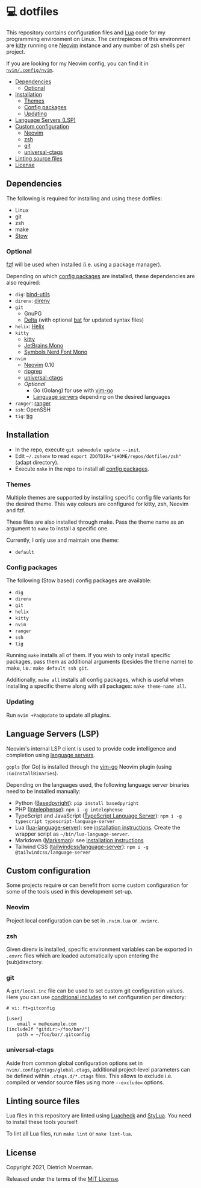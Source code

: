 # 💻 dotfiles

This repository contains configuration files and [Lua](https://neovim.io/doc/user/lua.html) code for my programming environment on Linux.
The centrepieces of this environment are [kitty](https://sw.kovidgoyal.net/kitty/) running one [Neovim](https://neovim.io/) instance and any number of zsh shells per project.

If you are looking for my Neovim config, you can find it in [`nvim/.config/nvim`](nvim/.config/nvim).

<!-- START doctoc generated TOC please keep comment here to allow auto update -->
<!-- DON'T EDIT THIS SECTION, INSTEAD RE-RUN doctoc TO UPDATE -->

- [Dependencies](#dependencies)
  - [Optional](#optional)
- [Installation](#installation)
  - [Themes](#themes)
  - [Config packages](#config-packages)
  - [Updating](#updating)
- [Language Servers (LSP)](#language-servers-lsp)
- [Custom configuration](#custom-configuration)
  - [Neovim](#neovim)
  - [zsh](#zsh)
  - [git](#git)
  - [universal-ctags](#universal-ctags)
- [Linting source files](#linting-source-files)
- [License](#license)

<!-- END doctoc generated TOC please keep comment here to allow auto update -->

## Dependencies

The following is required for installing and using these dotfiles:

 * Linux
 * git
 * zsh
 * make
 * [Stow](http://www.gnu.org/software/stow/)

### Optional

[fzf](https://github.com/junegunn/fzf) will be used when installed (i.e. using a package manager).

Depending on which [config packages](#config-packages) are installed, these dependencies are also required:

 * `dig`: [bind-utils](https://github.com/tigeli/bind-utils)
 * `direnv`: [direnv](https://direnv.net/)
 * `git`
     * GnuPG
     * [Delta](https://github.com/dandavison/delta) (with optional [bat](https://github.com/sharkdp/bat) for updated syntax files)
 * `helix`: [Helix](https://helix-editor.com/)
 * `kitty`
     * [kitty](https://sw.kovidgoyal.net/kitty/)
     * [JetBrains Mono](https://github.com/JetBrains/JetBrainsMono)
     * [Symbols Nerd Font Mono](https://github.com/ryanoasis/nerd-fonts/releases)
 * `nvim`
     * [Neovim](https://neovim.io/) 0.10
     * [ripgrep](https://github.com/BurntSushi/ripgrep)
     * [universal-ctags](http://ctags.io/)
     * _Optional_
         * Go (Golang) for use with [vim-go](https://github.com/fatih/vim-go)
         * [Language servers](#language-servers-lsp) depending on the desired languages
 * `ranger`: [ranger](https://github.com/ranger/ranger)
 * `ssh`: OpenSSH
 * `tig`: [tig](https://jonas.github.io/tig/)

## Installation

 * In the repo, execute `git submodule update --init`.
 * Edit `~/.zshenv` to read `export ZDOTDIR="$HOME/repos/dotfiles/zsh"` (adapt directory).
 * Execute `make` in the repo to install all [config packages](#config-packages).

### Themes

Multiple themes are supported by installing specific config file variants for the desired theme. This way colours are configured for kitty, zsh, Neovim and fzf.

These files are also installed through make. Pass the theme name as an argument to `make` to install a specific one.

Currently, I only use and maintain one theme:

* `default`

### Config packages

The following (Stow based) config packages are available:

* `dig`
* `direnv`
* `git`
* `helix`
* `kitty`
* `nvim`
* `ranger`
* `ssh`
* `tig`

Running `make` installs all of them.
If you wish to only install specific packages, pass them as additional arguments (besides the theme name) to make, i.e.: `make default ssh git`.

Additionally, `make all` installs all config packages, which is useful when installing a specific theme along with all packages: `make theme-name all`.

### Updating

Run `nvim +PaqUpdate` to update all plugins.

## Language Servers (LSP)

Neovim's internal LSP client is used to provide code intelligence and completion using [language servers](https://langserver.org/).

`gopls` (for Go) is installed through the [vim-go](https://github.com/fatih/vim-go) Neovim plugin (using `:GoInstallBinaries`).

Depending on the languages used, the following language server binaries need to be installed manually:

* Python ([Basedpyright](https://docs.basedpyright.com/)): `pip install basedpyright`
* PHP ([Intelephense](https://intelephense.com/)): `npm i -g intelephense`
* TypeScript and JavaScript ([TypeScript Language Server](https://github.com/typescript-language-server/typescript-language-server)): `npm i -g typescript typescript-language-server`
* Lua ([lua-language-server](https://github.com/luals/lua-language-server)): see [installation instructions](https://github.com/luals/lua-language-server/wiki/Getting-Started#command-line). Create the wrapper script as `~/bin/lua-language-server`.
* Markdown ([Marksman](https://github.com/artempyanykh/marksman)): see [installation instructions](https://github.com/artempyanykh/marksman/blob/main/docs/install.md)
* Tailwind CSS ([tailwindcss/language-server](https://github.com/tailwindlabs/tailwindcss-intellisense)): `npm i -g @tailwindcss/language-server`

## Custom configuration

Some projects require or can benefit from some custom configuration for some of the tools used in this development set-up.

### Neovim

Project local configuration can be set in `.nvim.lua` or `.nvimrc`.

### zsh

Given direnv is installed, specific environment variables can be exported in `.envrc` files which are loaded automatically upon entering the (sub)directory.

### git

A `git/local.inc` file can be used to set custom git configuration values.
Here you can use [conditional includes](https://git-scm.com/docs/git-config#_conditional_includes) to set configuration per directory:

```gitconfig
# vi: ft=gitconfig

[user]
	email = me@example.com
[includeIf "gitdir:~/foo/bar/"]
	path = ~/foo/bar/.gitconfig
```

### universal-ctags

Aside from common global configuration options set in `nvim/.config/ctags/global.ctags`, additional project-level parameters can be defined within `.ctags.d/*.ctags` files. This allows to exclude i.e. compiled or vendor source files using more `--exclude=` options.

## Linting source files

Lua files in this repository are linted using [Luacheck](https://github.com/luarocks/luacheck) and [StyLua](https://github.com/JohnnyMorganz/StyLua).
You need to install these tools yourself.

To lint all Lua files, run `make lint` or `make lint-lua`.

## License

Copyright 2021, Dietrich Moerman.

Released under the terms of the [MIT License](LICENSE).
